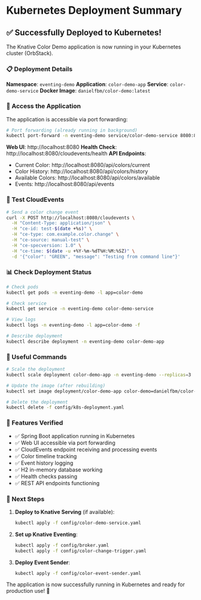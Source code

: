 # Kubernetes Deployment Summary

## ✅ Successfully Deployed to Kubernetes!

The Knative Color Demo application is now running in your Kubernetes cluster (OrbStack).

### 📋 Deployment Details

**Namespace**: `eventing-demo`
**Application**: `color-demo-app`
**Service**: `color-demo-service`
**Docker Image**: `danielfbm/color-demo:latest`

### 🔗 Access the Application

The application is accessible via port forwarding:

```bash
# Port forwarding (already running in background)
kubectl port-forward -n eventing-demo service/color-demo-service 8080:80
```

**Web UI**: http://localhost:8080
**Health Check**: http://localhost:8080/cloudevents/health
**API Endpoints**:
- Current Color: http://localhost:8080/api/colors/current
- Color History: http://localhost:8080/api/colors/history
- Available Colors: http://localhost:8080/api/colors/available
- Events: http://localhost:8080/api/events

### 🧪 Test CloudEvents

```bash
# Send a color change event
curl -X POST http://localhost:8080/cloudevents \
  -H "Content-Type: application/json" \
  -H "ce-id: test-$(date +%s)" \
  -H "ce-type: com.example.color.change" \
  -H "ce-source: manual-test" \
  -H "ce-specversion: 1.0" \
  -H "ce-time: $(date -u +%Y-%m-%dT%H:%M:%SZ)" \
  -d '{"color": "GREEN", "message": "Testing from command line"}'
```

### 📊 Check Deployment Status

```bash
# Check pods
kubectl get pods -n eventing-demo -l app=color-demo

# Check service
kubectl get service -n eventing-demo color-demo-service

# View logs
kubectl logs -n eventing-demo -l app=color-demo -f

# Describe deployment
kubectl describe deployment -n eventing-demo color-demo-app
```

### 🔧 Useful Commands

```bash
# Scale the deployment
kubectl scale deployment color-demo-app -n eventing-demo --replicas=3

# Update the image (after rebuilding)
kubectl set image deployment/color-demo-app color-demo=danielfbm/color-demo:new-tag -n eventing-demo

# Delete the deployment
kubectl delete -f config/k8s-deployment.yaml
```

### 🎯 Features Verified

- ✅ Spring Boot application running in Kubernetes
- ✅ Web UI accessible via port forwarding
- ✅ CloudEvents endpoint receiving and processing events
- ✅ Color timeline tracking
- ✅ Event history logging
- ✅ H2 in-memory database working
- ✅ Health checks passing
- ✅ REST API endpoints functioning

### 🚀 Next Steps

1. **Deploy to Knative Serving** (if available):
   ```bash
   kubectl apply -f config/color-demo-service.yaml
   ```

2. **Set up Knative Eventing**:
   ```bash
   kubectl apply -f config/broker.yaml
   kubectl apply -f config/color-change-trigger.yaml
   ```

3. **Deploy Event Sender**:
   ```bash
   kubectl apply -f config/color-event-sender.yaml
   ```

The application is now successfully running in Kubernetes and ready for production use! 🎉
